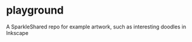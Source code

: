playground
==========

A SparkleShared repo for example artwork, such as interesting doodles in Inkscape